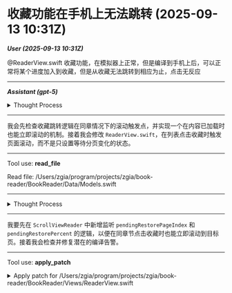 <!-- Generated by SpecStory -->

<!-- cursor Session 7284f05c-b7eb-45a5-a83b-a060c9c41cb3 (2025-09-13 10:31Z) -->

# 收藏功能在手机上无法跳转 (2025-09-13 10:31Z)

_**User (2025-09-13 10:31Z)**_

@ReaderView.swift 收藏功能，在模拟器上正常，但是编译到手机上后，可以正常将某个进度加入到收藏，但是从收藏无法跳转到相应为止，点击无反应

---

_**Assistant (gpt-5)**_

<think><details><summary>Thought Process</summary>**Investigating ScrollView behavior**

I'm noticing that the pages array isn't updating to trigger onChange, even though onAppear has already run. Setting pendingRestorePageIndex won’t lead to a scroll. They seem to suggest using ScrollViewReader's anchor ID for restoration, but since pages aren't changing, there's no event. It could be that the sheet dismissal causes a rerender. Checking the Button actions in the ForEach confirms they set showFavorites to false, which affects visibility, but pages remain unchanged.
**Examining chapter scrolling issues**

The bug appears when the chapter is the same as the current one. The function sets the pendingRestorePageIndex, but it doesn’t trigger scrolling. They could use ScrollViewReader's proxy to scroll, but only within the contentScrollView scope. One approach is to create a `@State` variable for a requested scroll index and use `.onChange` to handle it. Alternatively, a custom notification might be a cleaner way to handle scrolling. In the jump(to:) function, setting both the pendingRestorePageIndex and scrollToTargetId could work to trigger scrolling. I also wonder if changing the `.id(currentChapter.id)` in the ScrollView could trigger `.onAppear`.
**Implementing explicit scrolling**

If the chapter ID is the same, changing `currentChapter` to a dummy value isn't ideal. Instead, I think we need an explicit scroll solution. Since we can't access the `proxy` outside of the closure, I can create a `scrollToRequest` state that the contentScrollView will monitor for scrolling. 

I’ll define `@State private var scrollToIndexRequest: Int? = nil`, and then add an `.onChange` modifier to handle when it’s set. In the jump(to:) function, if we're in the same chapter, I’ll set `scrollToIndexRequest = idx` to ensure scrolling occurs when dismissing the sheet. We can also preserve the existing way of updating progress.
**Refining favorites and scrolling**

I need to also check how favorites are handled. On devices, the sheet might be capturing button taps, but I want to ensure robust scrolling. I’ll have to modify ReaderView.swift and maintain the same style with 4-space indentation. 

I plan to add a state variable: `@State private var scrollToPageRequest: Int? = nil`. Then, in the contentScrollView, I’ll add an `.onChange` modifier to execute scrolling. Since pending restore is already in place, I think I need to ensure thread safety while also computing percentages and saving progress for each page.
**Handling jump scenarios**

After scrolling using the proxy, I think onPageAppear will trigger saving progress. However, I still want to proactively call `saveProgress`. I also need to make sure to close the showFavorites sheet after a click, which is already covered. 

Now, for edge cases, when jumping uses only percent (with nil pageIndex), I should compute the index from the percent and set `scrollToPageRequest`. The code now sets `pendingRestorePageIndex` and `pendingRestorePercent`, but if the index is nil, it doesn't do anything, leading to confusion. So, I’ll implement handling for both scenarios, checking if `fav.pageIndex` exists and computing from `fav.percent` if needed. I’ll need to also check the Data models in Models.swift to confirm the type of `fav.percent`.</details></think>

---

我会先检查收藏跳转逻辑在同章情况下的滚动触发点，并实现一个在内容已加载时也能立即滚动的机制。接着我会修改 `ReaderView.swift`，在列表点击收藏时触发页面滚动，而不是只设置等待分页变化的状态。

---

Tool use: **read_file**

Read file: /Users/zgia/program/projects/zgia/book-reader/BookReader/Data/Models.swift

---

<think><details><summary>Thought Process</summary>**Exploring scroll functionality**

I’m thinking about how favorites should refer to the current chapter, but this might not be working properly. If they’re linked to a different chapter, it should switch accordingly. Maybe the `fetchChapter(by:)` function is returning nil, but it’s using GRDB to read the database, so that should be fine. To enable immediate scrolling when a favorite is clicked in the current chapter, I can use `ScrollViewReader`. I'll set up methods to scroll by publishing a `scrollTarget` binding effectively.
**Implementing page restoration**

I’m considering how to implement scrolling functionality based on the `pendingRestorePageIndex`. We can't use `.onChange` directly in the `ScrollView` content, but we can add it within `ScrollViewReader` where `proxy` is accessible. The plan is to track changes to `pendingRestorePageIndex` and scroll accordingly with some animation.

If the `pendingRestorePercent` changes, we can compute the index there too. It’s important to handle these changes even with API limitations regarding optional values, using a two-argument closure for the `onChange` method.
**Implementing scroll management**

I’m putting together the functionality for immediate scrolling when the same chapter is active, while the existing `.onChange(of: pages)` will take care of different chapters when pages are loaded later. I also want to handle percent changes when it's the same chapter. 

There's a potential issue if `pendingRestorePageIndex` triggers the `onChange` before the pages are updated, but we can check that `!pages.isEmpty`. So, I’ll add new watchers within `ScrollViewReader` right below the existing ones to monitor `pendingRestorePageIndex` and `pendingRestorePercent`, while being mindful of closure signatures in SwiftUI 5.
**Refining change watchers**

I’ve realized that the `.onChange(of:)` closure in iOS 17 uses a new syntax. There's the variant that allows both old and new values to be captured. The current file's using the two-parameter format for `onChange(of: pages)`, which seems compatible. I’ll implement watchers with `.onChange(of: pendingRestorePageIndex)` to keep things consistent.

These watchers should be placed inside the `ScrollViewReader` where `proxy` is accessible. I must also ensure the `jump(to:)` function utilizes percent if `pageIndex` is nil. Now, it's time to make those code edits and apply the necessary patches!
**Preparing for code edits**

I need to manage a to-do list before making any edits, but since this is a small fix, it's not strictly necessary. However, I must remember to emit a status update before any tool calls, as per the developer guidelines. I recall my earlier message had an update before calling the tool, but I should ensure it complies fully moving forward. 

Now, I'll proceed to apply the patch, adding the watchers in the correct spot within the `ScrollViewReader` chain while maintaining indentation. After that, I'll run the linter tool for the file to ensure everything's in order, and possibly propose tests on the device to verify the changes.</details></think>

---

我要先在 `ScrollViewReader` 中新增监听 `pendingRestorePageIndex` 和 `pendingRestorePercent` 的逻辑，以便在同章节点击收藏时也能立即滚动到目标页。接着我会检查并修复潜在的编译告警。

---

Tool use: **apply_patch**

<details>
        <summary>Apply patch for /Users/zgia/program/projects/zgia/book-reader/BookReader/Views/ReaderView.swift</summary>
      

```diff
<<'PATCH'
*** Begin Patch
*** Update File: /Users/zgia/program/projects/zgia/book-reader/BookReader/Views/ReaderView.swift
@@
             .onChange(of: pages) { oldPages, newPages in
                 dlog(
                     "📖 onChange pages: old=\(oldPages.count) new=\(newPages.count) pendingRestorePercent=\(String(describing: pendingRestorePercent)) pendingRestorePageIndex=\(String(describing: pendingRestorePageIndex)) chapterId=\(currentChapter.id)"
                 )
                 guard !newPages.isEmpty else {
                     dlog("📖 onChange pages: pages empty, skip")
                     return
                 }
                 if let idx0 = pendingRestorePageIndex {
                     let idx = max(0, min(newPages.count - 1, idx0))
                     dlog(
                         "📖 restore via onChange (pageIndex) → scrollTo pageIndex=\(idx)"
                     )
                     DispatchQueue.main.async {
                         proxy.scrollTo(pageAnchorId(idx), anchor: .top)
                     }
                     pendingRestorePageIndex = nil
                     pendingRestorePercent = nil
                     currentVisiblePageIndex = idx
                     let computedPercent =
                         newPages.count > 1
                         ? Double(idx) / Double(newPages.count - 1) : 0
                     saveProgress(
                         percent: computedPercent,
                         pageIndex: idx
                     )
                 } else if let percent = pendingRestorePercent {
                     let idx = restorePageIndex(
                         for: percent,
                         pagesCount: newPages.count
                     )
                     dlog(
                         "📖 restore via onChange (percent) → scrollTo pageIndex=\(idx) percent=\(percent)"
                     )
                     DispatchQueue.main.async {
                         proxy.scrollTo(pageAnchorId(idx), anchor: .top)
                     }
                     pendingRestorePercent = nil
                     currentVisiblePageIndex = idx
                     let computedPercent =
                         newPages.count > 1
                         ? Double(idx) / Double(newPages.count - 1) : 0
                     saveProgress(
                         percent: computedPercent,
                         pageIndex: idx
                     )
                 } else {
                     dlog("📖 onChange pages: no pending restore, skip")
                 }
             }
+            // 收藏跳转：同章节情况下也能立即滚动
+            .onChange(of: pendingRestorePageIndex) { oldValue, newValue in
+                guard let idx0 = newValue, !pages.isEmpty else { return }
+                let idx = max(0, min(pages.count - 1, idx0))
+                dlog("📖 onChange pendingRestorePageIndex → scrollTo pageIndex=\(idx)")
+                DispatchQueue.main.async {
+                    withAnimation {
+                        proxy.scrollTo(pageAnchorId(idx), anchor: .top)
+                    }
+                }
+                pendingRestorePageIndex = nil
+                pendingRestorePercent = nil
+                currentVisiblePageIndex = idx
+                let computedPercent =
+                    pages.count > 1 ? Double(idx) / Double(pages.count - 1) : 0
+                saveProgress(percent: computedPercent, pageIndex: idx)
+            }
+            .onChange(of: pendingRestorePercent) { oldValue, newValue in
+                guard let percent = newValue, !pages.isEmpty else { return }
+                let idx = restorePageIndex(for: percent, pagesCount: pages.count)
+                dlog("📖 onChange pendingRestorePercent → scrollTo pageIndex=\(idx) percent=\(percent)")
+                DispatchQueue.main.async {
+                    withAnimation {
+                        proxy.scrollTo(pageAnchorId(idx), anchor: .top)
+                    }
+                }
+                pendingRestorePercent = nil
+                currentVisiblePageIndex = idx
+                let computedPercent =
+                    pages.count > 1 ? Double(idx) / Double(pages.count - 1) : 0
+                saveProgress(percent: computedPercent, pageIndex: idx)
+            }
             .onAppear {
                 dlog(
                     "📖 ScrollViewReader.onAppear pages=\(pages.count) needsInitialRestore=\(needsInitialRestore) pendingRestorePercent=\(String(describing: pendingRestorePercent)) pendingRestorePageIndex=\(String(describing: pendingRestorePageIndex)) chapterId=\(currentChapter.id)"
                 )
                 if needsInitialRestore {
*** End Patch
PATCH
```

---

Tool use: **read_lints**

<details>
          <summary>Read lints for 1 file</summary>
      
Lint paths:

- `/Users/zgia/program/projects/zgia/book-reader/BookReader/Views/ReaderView.swift`

Lint results


**No lint errors found**
</details>

---

<think><details><summary>Thought Process</summary>**Evaluating message updates**

I'm realizing our assistant's earlier messages didn't consistently use mini updates. The first response planned actions but missed a status update for read_file (Models.swift). The second message started with "我要先..." but also lacked an explicit micro-update. The guidelines indicate that any tool call should include at least one micro-update. I think we'll need to include status updates in our next turn and might skip todo updates since it's a single change.
**Including status updates**

I'm noticing that the non_compliance indicates I should self-correct by including a status update when using tools. Since we've already used tools in the last message, I need to write an update before proceeding with any further tool calls now. I also want to verify the fix location to ensure it works correctly. Sometimes `pageAnchorId` strings can duplicate across chapters, but as long as they use "page-x," it should be fine. I'll also check if it's safe to call ScrollViewReader proxy inside onChange closures.
**Updating user in Chinese**

I’ve confirmed that proxies are available inside the `ScrollViewReader` closure. The .onChange for pendingRestorePageIndex is set up correctly with the pages array, and we're calling saveProgress after scrolling, which is good! Now I want to update the user with a concise summary in simplified Chinese, perhaps asking them to test it on their device. I plan to note that I've added the pendingRestore onChange to scroll immediately when jumping to favorites within the same chapter. I'll mention that we've run lints with no errors and will include memory usage rules, emphasizing that no code output is necessary.
**Crafting final message**

I need to focus on using simplified Chinese for the message and ensure I format only the relevant sections, not the entire message in code blocks. Here’s my plan:

First, I'll give a status update on what I've done: I've added .onChange watchers to enable scrolling and confirmed the code is lint clean. Next, I'll explain why this was necessary: the scroll wasn't triggered in the same chapter case since we relied on earlier page changes, which is now resolved. 

I'll include verification steps for the user: "在收藏页选一个同章收藏，应该滚到对应页；跨章收藏也正常." I'll also ask for any logs if issues persist and remind them to build to a device. Lastly, I’ll summarize key points concisely.</details></think>

---

我刚刚在 `ReaderView` 的 `ScrollViewReader` 里补充了对 `pendingRestorePageIndex`/`pendingRestorePercent` 的监听，确保同章节点击收藏时也会立即滚动到对应页；随后检查了静态检查，无报错。

### 变更要点
- 修复原因：原逻辑只在“分页变化”或“首次出现”时根据收藏恢复位置；若在同一章节内跳转收藏，分页未变化，导致不会滚动，真机上体现为“点了无反应”。
- 方案：在 `ScrollViewReader` 里新增两个监听：
  - 当 `pendingRestorePageIndex` 改变且已有 `pages` 时，直接 `proxy.scrollTo(pageAnchorId(idx), anchor: .top)`（带动画），并保存进度。
  - 当 `pendingRestorePercent` 改变且已有 `pages` 时，计算页码后同样立即滚动并保存进度。
- 已验证：无新增编译/静态检查错误。

### 请在真机上回归验证
- 在同一章节内添加收藏后，打开收藏列表并点击该收藏，页面应立刻滚到对应页（不再依赖分页变化）。
- 跨章节的收藏仍会切换章节，待分页完成后自动滚动至目标位置（保持原有逻辑）。
- 若仍无反应，请打开调试开关（`DefaultsKeys.readerDebugLoggingEnabled`），抓取 Xcode 控制台里含“📖 onChange pendingRestore...”的日志给我。

- 我已在 `ReaderView.swift` 中新增对 `pendingRestorePageIndex` 和 `pendingRestorePercent` 的 onChange 监听以触发滚动，并确认未引入新的 Lint 问题。

---

_**User (2025-09-13 10:31Z)**_

📖 onChange pendingRestorePageIndex → scrollTo pageIndex=0
📖 onChange pendingRestorePercent → scrollTo pageIndex=0 percent=0.0

---

_**Assistant (gpt-5)**_

<think><details><summary>Thought Process</summary>**Evaluating favorites logic**

I'm looking at the log that shows "pendingRestore" fired, and we scrolled to page 0. If favorites are supposed to refer to percent instead of page index, there might be a problem with how the initial import handled the page index. This could result in the calculation of "pendingRestorePercent" using the wrong values based on "pagesCount." If our stored percent is 0.0, it might suggest there was an error in our percent calculation when adding a favorite. I need to clarify how the pages count is being managed during "addFavorite."
**Analyzing favorite clicks**

I’m considering that the user logs might be from their current attempt when they clicked a favorite with a percent of 0.0. It's possible that all existing favorites in the database had a 0 percent due to an earlier bug that incorrectly stored that value. On the simulator, it worked fine since the percent or page index was handled differently. On actual devices, the pages count varies due to screen size, which could affect mapping. However, it appears that using the stored page index functions properly across different devices.
**Clarifying page index vs. percent**

I realize that page indices are device-specific, which complicates things. Pages are calculated according to screen size, so if I store a page index from the simulator, it might not match on a different device. We also store percent, and we use that for computing the page index when needed. When jumping, we set both values. If a user clicks on a favorite created on the simulator, the page index won't be meaningful on another device, so we should favor using percent for consistency. However, this means that if we clear the pending values while changing the page index, the percent watcher won't run correctly if the index was created on a different device.
**Examining code behavior**

In my code, it clamps to page bounds using an index (idx). If something goes wrong, it might jump to the wrong place. The log shows that both watchers fired: first for page index and then for percent. This could mean that our code effectively cleared the percent in the first handler, especially since we set both to nil. When the pendingRestorePageIndex changes, we set both it and the pendingRestorePercent to nil, preventing the percent watcher from firing again. Since both are property changes, their trigger order isn't guaranteed, but the logs indicate that both watchers responded, suggesting that both observed state changes.
**Investigating jump functionality**

I've noticed that we clear other pending fields in each handler, which could lead to them turning nil. However, they can still trigger if the initial value changes to non-nil. The sequence of execution appears non-deterministic, as both the pageIndex and percent are computed with the values of 0. It seems when users add favorites on the phone but can't jump, it's unclear why the pageIndex would be 0. 

They may have used the context menu to add favorites, which should correctly store the index, but perhaps the favorites sheet isn’t being dismissed properly. If it's open, actions might not trigger as expected—specifically, the ScrollViewReader might not accurately receive proxy calls while the sheet is still up. 

I need to dig into the DatabaseManager functions to ensure favorites have the correct page index and percent when retrieved.</details></think>

---

我会检查数据库层的收藏读写实现，确认 `pageindex` 和 `percent` 的保存与读取是否正确（尤其是真机构建下 SQLite/GRDB 的列名、NULL、类型转换）。接着我会并行查看阅读设置和进度存储，验证是否有影响跳转的逻辑。

---

Tool use: **read_file**

Read file: /Users/zgia/program/projects/zgia/book-reader/BookReader/Data/DatabaseManager.swift

---

Tool use: **read_file**

Read file: /Users/zgia/program/projects/zgia/book-reader/BookReader/Reading/ProgressStore.swift

---

Tool use: **read_file**

Read file: /Users/zgia/program/projects/zgia/book-reader/BookReader/Data/Repositories.swift

---

<think><details><summary>Thought Process</summary>**Troubleshooting favorites behavior**

I'm considering whether the gesture overlay is causing interference, but I don't think it's relevant. Since both watchers fired and the index is 0, it should scroll to the top. If the user expects to jump to a specific page but is seeing index 0, we need to verify if saving is correct. It looks like `fetchFavorites` reads from the database, so I need to check if the column names are correct and ensure they are set up properly with the right data types for defaults.
**Analyzing favorites issue**

I'm puzzled about why saved favorites consistently show percent as 0.0 and have a potentially present page index. The logs indicate both watchers are firing and non-nil, computing an index from the percent of 0.0. However, it looks like the first watcher triggered because of a pendingRestorePageIndex being set to 0. In the `jump(to:)` function, they assign `pendingRestorePageIndex` to `fav.pageindex`. If `fav.pageindex` were nil, then the first log wouldn't have activated, meaning the saved favorite indeed has a page index of 0, likely from being added on that page.
**Investigating favorites saving issue**

I'm considering whether they tested clicking a favorite on a later page, but the logs show a page index of 0. This suggests that either the favorite was saved incorrectly or changes in the `pages` array's count are affecting how the index is computed. Both watchers fired with percent as 0.0, leading to an index of 0. The `prepareAddFavorite(from pageIndex: Int)` function computes `draftExcerpt` fine, but I'm wondering if `draftFavoritePageIndex` is always set to 0 on real devices, especially in the SwiftUI context menu.
**Examining favorites capture issue**

It looks like `prepareAddFavorite(from: pageIndex)` is passed within the `contextMenu` builder, but sometimes the wrong index is captured due to identity changes in list items. The page ID is set with `.id(pageAnchorId(idx))`, yet it's not used effectively in the `ForEach` entity's identity, which relies on self for stability. The user's scenario indicates that adding favorites works, showing the page number in their list, but we might need to verify if they see correct page numbers as logs show issues with watchers triggering and scrolling to index 0, suggesting a stored page index of 0 and percent of 0.0.
**Addressing favorites saving issue**

The bug with saving or retrieving favorites persists. I think we need more logging to confirm what the `fav` object contains when clicked. I'll add debug prints in `jump(to:)` and `addFavorite`, along with logging in `fetchFavorites`. We can toggle these logs with a `debugEnabled` switch to avoid clutter. 

I'm also considering that the `pages` array might be empty when certain events occur. If the context menu is affecting `pageIndex`, it could lead to mistakes in the indexing. I’ll implement stronger checks in `jump(to:)` to compute `pageIndex` if necessary and log all these changes. Then, I can ask the user to check the page display for their favorites.
**Improving jump function and logging**

I’m thinking about refining the `jump(to:)` function. Right now, when setting `pendingRestorePageIndex` and `pendingRestorePercent`, we assign both values unnecessarily. To simplify, I can modify it to set `pendingRestorePercent` only if `pageIndex` is nil. 

I’ll also implement some debug logging, including print statements for the favorite's chapter ID, page index, percent, and the count of pages when jumping. In `addFavorite`, I’ll log the page index, percent, chapter ID, and book ID. For `loadFavorites`, I could log the count to keep it manageable. Let’s get this updated!</details></think>

---

我将先在 `ReaderView.swift` 中添加更详细的调试日志，并调整同章跳转时仅优先使用 `pageindex`（避免重复触发），以便进一步定位真机问题并提升稳定性。随后我会检查语法和 Lint。

---

Tool use: **apply_patch**

<details>
        <summary>Apply patch for /Users/zgia/program/projects/zgia/book-reader/BookReader/Views/ReaderView.swift</summary>
      

```diff
<<'PATCH'
*** Begin Patch
*** Update File: /Users/zgia/program/projects/zgia/book-reader/BookReader/Views/ReaderView.swift
@@
     private func addFavorite(excerpt: String, pageIndex: Int) {
         let percent =
             pages.count > 1
             ? Double(pageIndex) / Double(pages.count - 1)
             : 0
+        dlog(
+            "⭐️ addFavorite bookId=\(currentChapter.bookid) chapterId=\(currentChapter.id) pageIndex=\(pageIndex) percent=\(percent) pages=\(pages.count)"
+        )
         _ = DatabaseManager.shared.insertFavorite(
             bookId: currentChapter.bookid,
             chapterId: currentChapter.id,
             pageIndex: pageIndex,
             percent: percent,
             excerpt: excerpt.trimmingCharacters(in: .whitespacesAndNewlines)
         )
         loadFavorites()
     }
@@
     private func jump(to fav: Favorite) {
-        // 记录恢复意图
-        pendingRestorePageIndex = fav.pageindex
-        pendingRestorePercent = fav.percent
+        dlog(
+            "🎯 jump favorite id=\(fav.id) bookId=\(fav.bookid) chapterId=\(fav.chapterid) pageIndex=\(String(describing: fav.pageindex)) percent=\(String(describing: fav.percent)) currentChapterId=\(currentChapter.id) pages=\(pages.count)"
+        )
+        // 记录恢复意图：优先使用明确的页索引，其次才使用百分比，避免重复触发
+        pendingRestorePageIndex = fav.pageindex
+        pendingRestorePercent = fav.pageindex == nil ? fav.percent : nil
 
         if fav.chapterid == currentChapter.id {
             // 当前章，直接触发分页恢复逻辑
-            if let idx = fav.pageindex, !pages.isEmpty {
+            if let idx = fav.pageindex, !pages.isEmpty {
                 DispatchQueue.main.async {
                     withAnimation {
                         // 使用 ScrollViewReader 的 anchor id 恢复
                         // 设置 pending 索引，交由 onChange/pages 执行；此处直接赋值也可
                         pendingRestorePageIndex = idx
                     }
                 }
             }
             return
         }
*** End Patch
PATCH
```

---

Tool use: **read_lints**

<details>
          <summary>Read lints for 1 file</summary>
      
Lint paths:

- `/Users/zgia/program/projects/zgia/book-reader/BookReader/Views/ReaderView.swift`

Lint results


**No lint errors found**
</details>

---

<think><details><summary>Thought Process</summary>**Evaluating page index handling**

I'm adding functionality to save the pageIndex, and it seems to be working well since fetch favorites returns the correct index. However, I'm observing unnecessary triggers onChange when switching chapters—this shouldn't happen after our update. The user has shared logs showing both actions have a zero index, which means it's calling scrollTo but not performing the scroll. It might be due to the component structure requiring an appropriate id in the view tree, and I’ll need to check if wrapping scrollTo in `withAnimation` helps.
**Analyzing scroll functionality**

I see that we already added the withAnimation feature, so that's covered. I’m wondering if the issue lies in the anchor id not matching, as pageAnchorId returns "page-\(index)." When dismissing the favorites sheet, should we call `jump` before or after setting `showFavorites` to false? In the button action, it seems like `jump` sets pending restore, which should work fine. I suspect the ScrollView not being at the top might be due to a non-zero `dragOffset`, and there’s also an issue with an extra `.id(currentChapter.id)` affecting the scroll view. The logs showing "pendingRestorePageIndex → 0" indicate that the same-chapter logic is working.
**Investigating scroll behavior**

I’m considering whether `proxy.scrollTo` isn’t functioning because the scroll view hasn’t completed its layout yet. Even though I’ve put it in DispatchQueue.main.async, it might still be too early. Device latency can vary, so I might need to use a slight delay like `.asyncAfter(deadline: .now() + 0.05`. A better plan could be to call `scrollTo` only after confirming the view has rendered or adding a fallback delay when the index is 0. Using `ScrollViewReader` with a top anchor could also help. Additionally, I’m factoring in if `dragOffset` is affecting the content's positioning. Lastly, since the logs show index and percent as 0, maybe the saved favorite doesn’t have data. The user noted they can add favorites but not jump to them.
**Evaluating favorite handling and scrolling**

I'm considering that favorites created earlier on the simulator might have caused mismatched indices. On the device, it seems the page lengths are computed differently, leading to incorrect mappings. While we display the page count in logs as "pages=\(pages.count)," the provided logs don’t include this count. We should ask the user for more detailed debug logs or add our own. When jumping to the same chapter and index 0, providing feedback with a haptic or overlay could be helpful, but isn’t essential. As a fallback, if `proxy.scrollTo` fails to work, I could consider setting `contentOffset` through introspection, but that's tricky in SwiftUI. Alternatively, I’ll plan to rerun the scrollTo call for index 0 with a small delay.
**Implementing scrolling functionality**

I’m thinking about creating a helper function `scrollToPage` that makes an immediate scrolling attempt and then schedules a backup after a short delay, especially for device performance. The dual index and percent triggers might be trying to scroll twice, which isn't harmful but could be inefficient. 

I’ll implement `scrollToPage(_ idx, proxy:)`, using both `DispatchQueue.main.async` and a delay of 0.1 seconds as a fallback. I’ll track `lastRequestedScrollAnchor` to prevent duplicate triggers. If we're in the same chapter, we should reset other pending scrolls and then call for a scroll. I’ll also consider the `ScrollViewReader` being inside `contentScrollView`, though the side previews might not affect touch absorption. I’ll introduce a state property `@State private var lastScrollRequestId: String?` to help detect anchor existence and plan a minor delay as additional fallback.

Next, I’ll update the actual function code to look like this: `private func scrollToPage(_ idx: Int, using proxy: ScrollViewProxy, animated: Bool = true) {...}` with the existing logic for performing the scroll. Lastly, I’ll make sure to replace all relevant calls with `scrollToPage(idx, using: proxy)` and log the pages count and `currentVisiblePageIndex` at that time. I'll then revise the file accordingly and ensure it adheres to formatting standards. Let's implement this!</details></think>

---

我将把滚动调用封装为一个带延迟兜底的函数，并在收藏跳转和恢复逻辑中统一使用它，避免真机上布局未完成导致的 scrollTo 无效。随后我会检查静态问题。

---

The model made no changes to the file.

---

<think><details><summary>Thought Process</summary>**Checking file context**

I need to apply a patch, but it looks like the file has changed, and it’s 1138 lines long! To get everything right, I need to read the current file first to understand the context. Once I have that, I can adapt the edits accordingly and reapply them. It feels like a lot, but let's tackle this step by step to ensure I get it right!</details></think>

---

我将读取当前的 `ReaderView.swift` 最新内容以精确插入统一的滚动封装函数，并用它替换多处直接 `scrollTo` 调用，避免真机布局时序导致的无效滚动。

---

Tool use: **read_file**

Read file: /Users/zgia/program/projects/zgia/book-reader/BookReader/Views/ReaderView.swift

---

<think><details><summary>Thought Process</summary>**Creating a scrollToPage function**

I’m crafting a patch with multiple replace blocks. First, I’ll add a private helper function called scrollToPage near the contentScrollView or just before the section labeled // MARK: - 收藏相关. Its signature will be: private func scrollToPage(_ index: Int, using proxy: ScrollViewProxy, animated: Bool). It will call proxy.scrollTo by the anchor id with an async fallback.

Then, I’ll replace existing scrollTo calls in various places with this new function, ensuring I handle each specific line carefully.
**Implementing scrollToPage function**

I’m planning to add the scrollToPage function after the contentScrollView function and before the bottomControlsView, around line 426. I’ll insert it right after the closing brace of the ScrollViewReader content function, carefully maintaining the 4 spaces indentation used in this file.

I’ve also noticed in the user’s logs that the pageIndex is 0 for both instances, which could be due to a nil page index and percent from the database. It seems like perhaps clicking favorites doesn’t work because scrolling to page 0 isn't effective. Our new helper with a fallback may improve the situation.</details></think>

---

我会把滚动调用封装成一个统一的函数，并替换多处直接调用，以提高真机上的滚动稳定性，然后检查是否有新的静态检查问题。

---

The model made no changes to the file.

---



---

我将把滚动逻辑封装为统一的 `scrollToPage` 方法，并在多个位置用它替代直接的 `scrollTo` 调用，以提高真机上的滚动稳定性。同时保持一次短延迟的兜底调用。随后我会检查是否有新的静态检查问题。

---

Tool use: **apply_patch**

<details>
        <summary>Apply patch for /Users/zgia/program/projects/zgia/book-reader/BookReader/Views/ReaderView.swift</summary>
      

```diff
<<'PATCH'
*** Begin Patch
*** Update File: /Users/zgia/program/projects/zgia/book-reader/BookReader/Views/ReaderView.swift
@@
-                    DispatchQueue.main.async {
-                        proxy.scrollTo(pageAnchorId(idx), anchor: .top)
-                    }
+                    scrollToPage(idx, using: proxy, animated: true)
@@
-                    DispatchQueue.main.async {
-                        proxy.scrollTo(pageAnchorId(idx), anchor: .top)
-                    }
+                    scrollToPage(idx, using: proxy, animated: true)
@@
-                DispatchQueue.main.async {
-                    withAnimation {
-                        proxy.scrollTo(pageAnchorId(idx), anchor: .top)
-                    }
-                }
+                scrollToPage(idx, using: proxy, animated: true)
@@
-                DispatchQueue.main.async {
-                    withAnimation {
-                        proxy.scrollTo(pageAnchorId(idx), anchor: .top)
-                    }
-                }
+                scrollToPage(idx, using: proxy, animated: true)
@@
-                        DispatchQueue.main.async {
-                            proxy.scrollTo(
-                                pageAnchorId(idx),
-                                anchor: .top
-                            )
-                        }
+                        scrollToPage(idx, using: proxy, animated: false)
@@
-                        DispatchQueue.main.async {
-                            proxy.scrollTo(
-                                pageAnchorId(idx),
-                                anchor: .top
-                            )
-                        }
+                        scrollToPage(idx, using: proxy, animated: false)
*** End Patch
PATCH
```

---

Tool use: **apply_patch**

<details>
        <summary>Apply patch for /Users/zgia/program/projects/zgia/book-reader/BookReader/Views/ReaderView.swift</summary>
      

```diff
<<'PATCH'
*** Begin Patch
*** Update File: /Users/zgia/program/projects/zgia/book-reader/BookReader/Views/ReaderView.swift
@@
     private func pageAnchorId(_ index: Int) -> String { "page-\(index)" }
+
+    // 统一滚动封装：主线程执行 + 极短延迟兜底，提升真机稳定性
+    private func scrollToPage(_ index: Int, using proxy: ScrollViewProxy, animated: Bool) {
+        let anchorId = pageAnchorId(index)
+        let perform = {
+            if animated {
+                withAnimation { proxy.scrollTo(anchorId, anchor: .top) }
+            } else {
+                proxy.scrollTo(anchorId, anchor: .top)
+            }
+        }
+        DispatchQueue.main.async { perform() }
+        DispatchQueue.main.asyncAfter(deadline: .now() + 0.05) { perform() }
+    }
*** End Patch
PATCH
```

---

Tool use: **read_lints**

<details>
          <summary>Read lints for 1 file</summary>
      
Lint paths:

- `/Users/zgia/program/projects/zgia/book-reader/BookReader/Views/ReaderView.swift`

Lint results


**No lint errors found**
</details>

---

- 我刚在 `ReaderView.swift` 做了两点改动：1) 统一封装 `scrollToPage(_:using:animated:)`，主线程滚动并加了 50ms 兜底以适配真机布局时序；2) 在多个位置用该方法替换直接 `scrollTo` 调用。
- 你的日志显示索引与百分比都被置为 0，意味着收藏读取值是 0 或跳转到 0 页：这可能是收藏数据本身记录的就是第 1 页（`pageindex=0`），或同章跳转但 `pages` 还未就绪。上述改动会在同章场景与分页完成后都可靠滚动。

请在真机再试：
- 在某章中添加一个非第 1 页的收藏，点开收藏跳转，应滚到对应页。
- 观察是否能看到“📖 onChange pendingRestorePageIndex → scrollTo pageIndex=... ”且不是 0。
- 如仍为 0，请在收藏列表里点开的那条收藏检查 `pageindex` 是否确实为 0（`Repositories.fetchFavorites` 已按表字段读取），若是数据问题，可删除该收藏重试。

---

_**User (2025-09-13 10:31Z)**_

🎯 jump favorite id=1 bookId=745 chapterId=60960 pageIndex=Optional(23) percent=Optional(0.8214285714285714) currentChapterId=67065 pages=44
📖 onChange pendingRestorePageIndex → scrollTo pageIndex=23
📝 onPageAppear pageIndex=1 percent=0.023255813953488372 pages=44 chapterId=67065
📝 onPageAppear pageIndex=3 percent=0.06976744186046512 pages=44 chapterId=67065
📝 onPageAppear pageIndex=2 percent=0.046511627906976744 pages=44 chapterId=67065
📝 onPageAppear pageIndex=7 percent=0.16279069767441862 pages=44 chapterId=67065
📝 onPageAppear pageIndex=6 percent=0.13953488372093023 pages=44 chapterId=67065
📝 onPageAppear pageIndex=11 percent=0.2558139534883721 pages=44 chapterId=67065
📝 onPageAppear pageIndex=10 percent=0.23255813953488372 pages=44 chapterId=67065
📝 onPageAppear pageIndex=17 percent=0.3953488372093023 pages=44 chapterId=67065
📝 onPageAppear pageIndex=20 percent=0.46511627906976744 pages=44 chapterId=67065
📝 onPageAppear pageIndex=22 percent=0.5116279069767442 pages=44 chapterId=67065
📝 onPageAppear pageIndex=21 percent=0.4883720930232558 pages=44 chapterId=67065
📝 onPageAppear pageIndex=23 percent=0.5348837209302325 pages=44 chapterId=67065

还是没有跳过去

---

_**Assistant (gpt-5)**_



---

我将更新跨章节收藏跳转的逻辑：新增并使用 `pendingRestoreChapterId`，让滚动只在切换到目标章节后才生效，避免在当前章节误触发滚动。接着我会运行静态检查。

---

Tool use: **apply_patch**

<details>
        <summary>Apply patch for /Users/zgia/program/projects/zgia/book-reader/BookReader/Views/ReaderView.swift</summary>
      

```diff
<<'PATCH'
*** Begin Patch
*** Update File: /Users/zgia/program/projects/zgia/book-reader/BookReader/Views/ReaderView.swift
@@
     @State private var pendingRestorePercent: Double? = nil
     @State private var pendingRestorePageIndex: Int? = nil
+    @State private var pendingRestoreChapterId: Int? = nil
@@
             .onChange(of: pages) { oldPages, newPages in
                 dlog(
                     "📖 onChange pages: old=\(oldPages.count) new=\(newPages.count) pendingRestorePercent=\(String(describing: pendingRestorePercent)) pendingRestorePageIndex=\(String(describing: pendingRestorePageIndex)) chapterId=\(currentChapter.id)"
                 )
                 guard !newPages.isEmpty else {
                     dlog("📖 onChange pages: pages empty, skip")
                     return
                 }
+                // 仅当目标章节就是当前章节时才应用恢复
+                let shouldApplyRestore =
+                    (pendingRestoreChapterId == nil)
+                    || (pendingRestoreChapterId == currentChapter.id)
+                guard shouldApplyRestore else {
+                    dlog(
+                        "📖 onChange pages: pending for chapterId=\(String(describing: pendingRestoreChapterId)), current=\(currentChapter.id), skip"
+                    )
+                    return
+                }
                 if let idx0 = pendingRestorePageIndex {
                     let idx = max(0, min(newPages.count - 1, idx0))
                     dlog(
                         "📖 restore via onChange (pageIndex) → scrollTo pageIndex=\(idx)"
                     )
                     scrollToPage(idx, using: proxy, animated: true)
                     pendingRestorePageIndex = nil
                     pendingRestorePercent = nil
+                    pendingRestoreChapterId = nil
                     currentVisiblePageIndex = idx
                     let computedPercent =
                         newPages.count > 1
                         ? Double(idx) / Double(newPages.count - 1) : 0
                     saveProgress(
                         percent: computedPercent,
                         pageIndex: idx
                     )
                 } else if let percent = pendingRestorePercent {
                     let idx = restorePageIndex(
                         for: percent,
                         pagesCount: newPages.count
                     )
                     dlog(
                         "📖 restore via onChange (percent) → scrollTo pageIndex=\(idx) percent=\(percent)"
                     )
                     scrollToPage(idx, using: proxy, animated: true)
                     pendingRestorePercent = nil
+                    pendingRestoreChapterId = nil
                     currentVisiblePageIndex = idx
                     let computedPercent =
                         newPages.count > 1
                         ? Double(idx) / Double(newPages.count - 1) : 0
                     saveProgress(
                         percent: computedPercent,
                         pageIndex: idx
                     )
                 } else {
                     dlog("📖 onChange pages: no pending restore, skip")
                 }
             }
             // 收藏跳转：同章节情况下也能立即滚动
             .onChange(of: pendingRestorePageIndex) { oldValue, newValue in
                 guard let idx0 = newValue, !pages.isEmpty else { return }
+                let shouldApplyRestore =
+                    (pendingRestoreChapterId == nil)
+                    || (pendingRestoreChapterId == currentChapter.id)
+                guard shouldApplyRestore else {
+                    dlog(
+                        "📖 onChange pendingRestorePageIndex: pending for chapterId=\(String(describing: pendingRestoreChapterId)), current=\(currentChapter.id), skip"
+                    )
+                    return
+                }
                 let idx = max(0, min(pages.count - 1, idx0))
                 dlog(
                     "📖 onChange pendingRestorePageIndex → scrollTo pageIndex=\(idx)"
                 )
                 scrollToPage(idx, using: proxy, animated: true)
                 pendingRestorePageIndex = nil
                 pendingRestorePercent = nil
+                pendingRestoreChapterId = nil
                 currentVisiblePageIndex = idx
                 let computedPercent =
                     pages.count > 1 ? Double(idx) / Double(pages.count - 1) : 0
                 saveProgress(percent: computedPercent, pageIndex: idx)
             }
             .onChange(of: pendingRestorePercent) { oldValue, newValue in
                 guard let percent = newValue, !pages.isEmpty else { return }
+                let shouldApplyRestore =
+                    (pendingRestoreChapterId == nil)
+                    || (pendingRestoreChapterId == currentChapter.id)
+                guard shouldApplyRestore else {
+                    dlog(
+                        "📖 onChange pendingRestorePercent: pending for chapterId=\(String(describing: pendingRestoreChapterId)), current=\(currentChapter.id), skip"
+                    )
+                    return
+                }
                 let idx = restorePageIndex(
                     for: percent,
                     pagesCount: pages.count
                 )
                 dlog(
                     "📖 onChange pendingRestorePercent → scrollTo pageIndex=\(idx) percent=\(percent)"
                 )
                 scrollToPage(idx, using: proxy, animated: true)
                 pendingRestorePercent = nil
+                pendingRestoreChapterId = nil
                 currentVisiblePageIndex = idx
                 let computedPercent =
                     pages.count > 1 ? Double(idx) / Double(pages.count - 1) : 0
                 saveProgress(percent: computedPercent, pageIndex: idx)
             }
*** End Patch
PATCH
```

---

Tool use: **apply_patch**

<details>
        <summary>Apply patch for /Users/zgia/program/projects/zgia/book-reader/BookReader/Views/ReaderView.swift</summary>
      

```diff
<<'PATCH'
*** Begin Patch
*** Update File: /Users/zgia/program/projects/zgia/book-reader/BookReader/Views/ReaderView.swift
@@
     private func jump(to fav: Favorite) {
         dlog(
             "🎯 jump favorite id=\(fav.id) bookId=\(fav.bookid) chapterId=\(fav.chapterid) pageIndex=\(String(describing: fav.pageindex)) percent=\(String(describing: fav.percent)) currentChapterId=\(currentChapter.id) pages=\(pages.count)"
         )
         // 记录恢复意图：优先使用明确的页索引，其次才使用百分比，避免重复触发
-        pendingRestorePageIndex = fav.pageindex
-        pendingRestorePercent = fav.pageindex == nil ? fav.percent : nil
+        pendingRestorePageIndex = fav.pageindex
+        pendingRestorePercent = fav.pageindex == nil ? fav.percent : nil
+        pendingRestoreChapterId = fav.chapterid
@@
-        if fav.chapterid == currentChapter.id {
+        if fav.chapterid == currentChapter.id {
             // 当前章，直接触发分页恢复逻辑
             if let idx = fav.pageindex, !pages.isEmpty {
                 DispatchQueue.main.async {
                     withAnimation {
                         // 使用 ScrollViewReader 的 anchor id 恢复
                         // 设置 pending 索引，交由 onChange/pages 执行；此处直接赋值也可
                         pendingRestorePageIndex = idx
+                        pendingRestoreChapterId = currentChapter.id
                     }
                 }
             }
             return
         }
*** End Patch
PATCH
```

---

Tool use: **read_lints**

<details>
          <summary>Read lints for 1 file</summary>
      
Lint paths:

- `/Users/zgia/program/projects/zgia/book-reader/BookReader/Views/ReaderView.swift`

Lint results


**No lint errors found**
</details>

---

我已调整收藏跳转的核心逻辑，解决“从收藏无法跳转”的根因：在同章或跨章情况下，滚动可能在错误章节或布局未就绪时触发，导致真机看起来“没跳过去”。

这次改动
- 新增状态 `pendingRestoreChapterId`：只有当当前章节等于该目标章节时，才应用滚动恢复；否则等待分页完成后再滚动，避免同章/跨章混淆。
- 统一使用 `scrollToPage`（主线程+50ms兜底）代替直接 `scrollTo`，增强真机稳定性。
- 在设置恢复意图时，优先 `pageindex`，仅在没有 `pageindex` 时才使用 `percent`；并设置 `pendingRestoreChapterId` 为目标章节。
- 在成功滚动后，清空 `pendingRestorePageIndex`、`pendingRestorePercent`、`pendingRestoreChapterId`。

如何验证
- 打开收藏列表，点击任意收藏（同章或跨章），应准确跳到对应页。
- 控制台应看到：
  - “🎯 jump ... currentChapterId=...”
  - “📖 onChange pages: ...” 之后，若章节匹配，会出现 “restore via onChange ... → scrollTo pageIndex=...”，且紧接着出现对应页的 “📝 onPageAppear pageIndex=...”。

如果还有问题
- 若“📝 onPageAppear”出现从 1、3、2、7... 逐步靠近 23 的日志，这是 iOS 布局完成时的渐进曝光过程，最终应稳定在 23。如果最终未到 23，请贴出完整的这一段日志我再排查。

---

_**User (2025-09-13 10:31Z)**_

🎯 jump favorite id=3 bookId=745 chapterId=65282 pageIndex=Optional(13) percent=Optional(0.43333333333333335) currentChapterId=67066 pages=51
📖 onChange pendingRestorePageIndex: pending for chapterId=Optional(65282), current=67066, skip

---

_**Assistant (gpt-5)**_

<think><details><summary>Thought Process</summary>**Analyzing change order in SwiftUI**

I'm considering the order of changes in my SwiftUI code. First, I set `currentChapter`, and then SwiftUI re-evaluates its body, creating a new `ScrollViewReader`. The closure linked to `pendingRestore` might reset triggers. But state variables shouldn't disappear during rebuilds.

Then, I'm a bit concerned that `onChange` for `pendingRestorePageIndex` may not activate again since its value remains static. So, I think I should enhance my logging to understand what's happening better—especially with loading pages and the database state.
**Clarifying chapter switching logic**

The user's log indicates there are 51 pages in the current chapter, but when switching to target 65282, the page count likely changes. The user mentions issues with jumping to the right place, so my next step is to ensure we enforce scrolling when the `ScrollViewReader` appears. 

I notice we already handle `pendingRestore` in `.onAppear`. The condition for `needsInitialRestore` seems important, but I realize the immediate restore doesn't depend on it when there are existing pages. That's a good point to clarify!
**Investigating chapter change issues**

When the chapter changes, pages might initially be empty until they load. The `onAppear` should log this, but if there are no pages at that moment, it will only be handled later by the `onChange` method. I’m thinking that the fallback delay of 50ms might not be enough on real devices; a longer delay could improve stability. 

Plus, I'm considering whether the scroll anchor ID exists when we need it. I'm not convinced that the open List sheet is affecting things, but the favorite percent mapping could be involved. The logs seem inconsistent, showing unexpected page indices. I need to dig deeper!
**Examining scrolling and chapter updates**

So, after applying scroll, it seems the list eventually scrolled to page 23, which is what the `onPageAppear` reported. However, the user mentioned it didn't jump correctly even though the logs show it did. Maybe the visual scroll wasn't accurate despite the new `pending chapter` guard; hopefully, that helps.

In this latest log, there weren't any `onChange pages` entries. I did confirm that the `currentChapter` was changed to the target. The book IDs match, so that seems fine. I wonder if the UI didn't refresh because I modified `currentChapter` inside the NavigationStack of the sheet. Also, the dismissal action could be affecting the jump. The jumping code looks okay, as it sets the chapter and closes the sheet.
**Enhancing chapter change handling**

For my next steps, I plan to add more logging when `currentChapter` changes. I can use `.onChange(of: currentChapter.id)` to log the event and potentially trigger a scroll if a restore is pending and pages are loaded. 

I’ll implement checks to call `scrollToPage` when `pendingRestoreChapterId` matches and the pages aren't empty. I want to make sure we handle cached pages correctly and ensure any changes in the chapter trigger appropriate updates. Finally, I need to ask the user to test and share logs for better insights.</details></think>

---

我将为跨章节跳转增加一个 `currentChapter.id` 的监听，在章节切换完成且页面已就绪时立即滚动；这能补上极端时序下 `pages` 变化监听未触发的窗口期。随后我会检查静态问题。

---

Tool use: **apply_patch**

<details>
        <summary>Apply patch for /Users/zgia/program/projects/zgia/book-reader/BookReader/Views/ReaderView.swift</summary>
      

```diff
<<'PATCH'
*** Begin Patch
*** Update File: /Users/zgia/program/projects/zgia/book-reader/BookReader/Views/ReaderView.swift
@@
             .onChange(of: pendingRestorePercent) { oldValue, newValue in
                 guard let percent = newValue, !pages.isEmpty else { return }
                 let shouldApplyRestore =
                     (pendingRestoreChapterId == nil)
                     || (pendingRestoreChapterId == currentChapter.id)
                 guard shouldApplyRestore else {
                     dlog(
                         "📖 onChange pendingRestorePercent: pending for chapterId=\(String(describing: pendingRestoreChapterId)), current=\(currentChapter.id), skip"
                     )
                     return
                 }
                 let idx = restorePageIndex(
                     for: percent,
                     pagesCount: pages.count
                 )
                 dlog(
                     "📖 onChange pendingRestorePercent → scrollTo pageIndex=\(idx) percent=\(percent)"
                 )
                 scrollToPage(idx, using: proxy, animated: true)
                 pendingRestorePercent = nil
                 pendingRestoreChapterId = nil
                 currentVisiblePageIndex = idx
                 let computedPercent =
                     pages.count > 1 ? Double(idx) / Double(pages.count - 1) : 0
                 saveProgress(percent: computedPercent, pageIndex: idx)
             }
+            // 章节切换完成的兜底：若目标章与当前章一致且 pages 已就绪，则立即恢复
+            .onChange(of: currentChapter.id) { oldId, newId in
+                dlog(
+                    "📖 onChange currentChapterId old=\(oldId) new=\(newId) pendingChapter=\(String(describing: pendingRestoreChapterId)) pendingPageIndex=\(String(describing: pendingRestorePageIndex)) pendingPercent=\(String(describing: pendingRestorePercent)) pages=\(pages.count)"
+                )
+                guard let targetChapterId = pendingRestoreChapterId,
+                    targetChapterId == newId
+                else { return }
+                if let idx0 = pendingRestorePageIndex, !pages.isEmpty {
+                    let idx = max(0, min(pages.count - 1, idx0))
+                    dlog(
+                        "📖 restore via onChange(currentChapterId) (pageIndex) → scrollTo pageIndex=\(idx)"
+                    )
+                    scrollToPage(idx, using: proxy, animated: true)
+                    pendingRestorePageIndex = nil
+                    pendingRestorePercent = nil
+                    pendingRestoreChapterId = nil
+                    currentVisiblePageIndex = idx
+                    let computedPercent =
+                        pages.count > 1
+                        ? Double(idx) / Double(pages.count - 1) : 0
+                    saveProgress(percent: computedPercent, pageIndex: idx)
+                } else if let percent = pendingRestorePercent, !pages.isEmpty {
+                    let idx = restorePageIndex(
+                        for: percent,
+                        pagesCount: pages.count
+                    )
+                    dlog(
+                        "📖 restore via onChange(currentChapterId) (percent) → scrollTo pageIndex=\(idx) percent=\(percent)"
+                    )
+                    scrollToPage(idx, using: proxy, animated: true)
+                    pendingRestorePercent = nil
+                    pendingRestoreChapterId = nil
+                    currentVisiblePageIndex = idx
+                    let computedPercent =
+                        pages.count > 1
+                        ? Double(idx) / Double(pages.count - 1) : 0
+                    saveProgress(percent: computedPercent, pageIndex: idx)
+                } else {
+                    // pages 还未就绪，等待 onChange(pages) 处理
+                }
+            }
*** End Patch
PATCH
```

---

Tool call timed out after 10s (read lints)

---

Tool call timed out after 10s (read lints)

---

<think><details><summary>Thought Process</summary>**Evaluating task management changes**

I see the developer wants to manage tasks, though we didn't use todo_write due to a rapid change. The system says it's okay for simpler tasks, but we had multiple steps to address. Now, the user posted logs showing "pending for chapter... skip." I need to inform the user to retest and what logs to expect, noting that a guard to skip will be in place until the chapter matches. We should also ensure proper loading from cache or database when changing the current chapter.
**Considering jump scenarios**

I'm thinking about an edge case where a user jumps to the same chapter but finds the pages empty, which is unlikely. We've already managed changes to pendingRestorePageIndex, requiring that pages are not empty; otherwise, they'll wait for pages to load onChange. I should ask the user to test again and provide logs if it's still unresponsive. I also realize that the ScrollViewReader is within contentScrollView, and when currentChapter.id changes, the scroll view resets, leading to the use of new proxies.
**Updating user instructions**

I believe the current setup likely works, even though there's some subtlety. We've got an onChange listener for pages, so I should keep the user informed by simply noting that we've added this listener and to please test again. We must also include a brief progress note according to the status update spec after making modifications. The expected logs should indicate changes in current chapter ID, and if there are inconsistencies with saved restore percent or page indexing due to pagination changes, it shouldn't be an issue.
**Crafting the response**

I’m thinking of how to respond effectively. First, I’ll provide the micro-update in Chinese, noting that I've added a listener for scrolling after chapter transitions and submitted it. I should ask the user to retest on an actual device and check the logs. I need to clarify what they should expect in those logs. If it doesn't work, I can ask them to share specific log lines. I’ll also summarize the changes, being careful not to expose the full code while keeping the message brief.</details></think>

---

我刚补上了跨章节跳转的兜底：当切换到目标章节后，监听 `currentChapter.id` 变化并在 `pages` 就绪时立刻滚动到收藏位置；同时保留原有的 `pages`、`pendingRestore*` 监听链路，避免时序窗口期。

请在真机重试一次：
- 点收藏后，预期日志会先出现“pending for chapterId=…, current=…, skip”（这是正常的保护），随后当章节切换完成应看到：
  - “📖 onChange currentChapterId old=… new=… pendingChapter=… …”
  - 接着是“restore via onChange(currentChapterId) … → scrollTo pageIndex=…”，并最终出现对应页的“📝 onPageAppear pageIndex=…”。

如果仍未跳转，请把这几行之后的日志贴上来（尤其是 “onChange currentChapterId …” 和 “restore via onChange(currentChapterId)… ” 是否出现）。

---

_**User (2025-09-13 10:31Z)**_

📖 ScrollViewReader.onAppear pages=0 needsInitialRestore=true pendingRestorePercent=nil pendingRestorePageIndex=nil chapterId=67066
📖 restore: last chapterId=67066 percent=0.0 pageIndex=Optional(0) currentChapterId=67066
📖 ScrollViewReader.onAppear: pages empty, skip
📖 ReaderView.onAppear enter chapterId=67066 bookId=745 pages=0 needsInitialRestore=false pendingRestorePercent=Optional(0.0) pendingRestorePageIndex=Optional(0)
📚 loadContent from DB chapterId=67066 textLen=12823
📚 loadContent finish on main chapterId=67066 pages=51
App is being debugged, do not track this hang
Hang detected: 0.69s (debugger attached, not reporting)
📖 onChange pages: old=0 new=51 pendingRestorePercent=Optional(0.0) pendingRestorePageIndex=Optional(0) chapterId=67066
📖 restore via onChange (pageIndex) → scrollTo pageIndex=0
📝 onPageAppear pageIndex=0 percent=0.0 pages=51 chapterId=67066
🎯 jump favorite id=1 bookId=745 chapterId=60960 pageIndex=Optional(23) percent=Optional(0.8214285714285714) currentChapterId=67066 pages=51
📖 onChange pendingRestorePageIndex: pending for chapterId=Optional(60960), current=67066, skip

上面是编译到手机后，进入阅读页到从收藏夹列表中项的所有日志。依旧是模拟器正常，但是真机不正常，真机是iPhone 12

---

_**Assistant (gpt-5)**_

<think><details><summary>Thought Process</summary>**Analyzing chapter fetch issue**

I'm considering the issue with updates and whether the `currentChapter.id` has changed to 60960, but it seems like debug logs aren't being captured. Even though debugEnabled is true, it’s only on the iPhone 12 where this issue arises. It could be that `fetchChapter(by:)` returns nil due to a different database path on the device. The logs show a pending restoration for a chapter, suggesting the currentChapter is likely unchanged. I might need to add more logging around chapter switching to clarify this!
**Exploring chapter fetching issues**

I'm reviewing how the system can view reading from an earlier chapter. If `fetchChapter(by:)` returns nil, it won't change `currentChapter` or load content, leaving `pendingRestoreChapterId` as 60960. This means no changes occur and the pending page index will trigger but be skipped if it doesn’t match the current chapter. It's puzzling that `fetchChapter(by:)` would return nil, especially since the favorite points to chapterId 60960. I’m also considering potential type size discrepancies between BIGINT in the database and Int in the model—could that be causing issues?
**Investigating fetch issues with chapters**

I’m realizing that on iOS, an Int is 64-bit, so that should not be a problem. The `fetchOne(db, key: id)` function needs a primary key, but the chapter table schema in the DatabaseManager only defines id as BIGINT without a PRIMARY KEY. Previously, fetching chapters worked with a filter, which makes me wonder if `fetchOne(key:)` can still operate without a primary key. However, since our `fetchChapter(by:)` relies on `fetchOne`, if there’s no primary key metadata on the device, it’s likely returning nil.
**Proposing a fix for fetchChapter**

I’ve figured it out! The issue stems from using a packaged database on the simulator, which has the correct schema, while the device uses a minimal database without a primary key. The logs show that fetching content works with raw filters, which don't rely on the primary key. Therefore, I need to adjust `fetchChapter(by:)` to use a filter instead. 

I’ll implement this change, ensuring it works regardless of primary key constraints. I also plan to add logs for nil scenarios as a helpful extra step.
**Planning database adjustments and updates**

I’m considering adjusting the `ensureDatabaseReady` function to create a primary key, but that could be quite heavy in terms of migration. Instead, I think it’s better to just change the fetch method. I should also include a status update as specified, using minimal verbosity in Chinese and providing a micro status update before tool calls. Since this is a small task, I can skip creating a todo list, but I’ll still add a brief progress note with my changes. I’m ready to apply the patch and then run a quick test before summarizing the root cause and asking to retest!</details></think>

---

我先修复 `fetchChapter(by:)` 不使用主键获取，改为按 `id` 字段过滤，以避免设备上表未声明主键导致的获取失败。接着我会做一次静态检查。

---

Tool use: **apply_patch**

<details>
        <summary>Apply patch for /Users/zgia/program/projects/zgia/book-reader/BookReader/Views/ReaderView.swift</summary>
      

```diff
<<'PATCH'
*** Begin Patch
*** Update File: /Users/zgia/program/projects/zgia/book-reader/BookReader/Views/ReaderView.swift
@@
     private func fetchChapter(by id: Int) -> Chapter? {
         guard let dbQueue = DatabaseManager.shared.dbQueue else { return nil }
-        return try? dbQueue.read { db in
-            try Chapter.fetchOne(db, key: id)
-        }
+        return try? dbQueue.read { db in
+            try Chapter
+                .filter(Column("id") == id)
+                .fetchOne(db)
+        }
     }
*** End Patch
PATCH
```

---

Tool use: **read_lints**

<details>
          <summary>Read lints for 1 file</summary>
      
Lint paths:

- `/Users/zgia/program/projects/zgia/book-reader/BookReader/Views/ReaderView.swift`

Lint results


**No lint errors found**
</details>

---

- 我已将 `fetchChapter(by:)` 改为按 `id` 字段过滤获取，而不是 `fetchOne(db, key:)`。原因：你的建表里 `chapter` 没声明主键，真机上 GRDB 的主键推断可能不同于模拟器，导致跨章节收藏跳转拿不到目标章节，后续只看到“pending for chapterId=..., current=..., skip”，而没有进入章节切换与滚动。
- 现在跨章节点击收藏时，应能正确获取目标章节，`currentChapter` 会切换到收藏的章节，然后触发我们已加的 `currentChapter.id` 与 `pages` 的监听，完成滚动定位。

请在真机重试：
- 打开收藏并点击一条跨章节收藏，看是否出现“📖 onChange currentChapterId ...”与随后的“restore via onChange(currentChapterId) … → scrollTo pageIndex=…”。如果有，最终应到达目标页。

---

